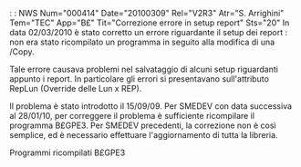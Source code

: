  :  : NWS Num="000414" Date="20100309" Rel="V2R3" Atr="S. Arrighini" Tem="TEC" App="B£" Tit="Correzione errore in setup report" Sts="20"
In data 02/03/2010 è stato corretto un errore riguardante il setup dei report :  non era stato ricompilato un programma in seguito alla modifica di una /Copy.

Tale errore causava problemi nel salvataggio di alcuni setup riguardanti appunto i report.
In particolare gli errori si presentavano sull'attributo RepLun (Override delle Lun x REP).

Il problema è stato introdotto il 15/09/09.
Per SMEDEV con data successiva al 28/01/10, per correggere il problema è sufficiente ricompilare il programma B£GPE3.
Per SMEDEV precedenti, la correzione non è così semplice, ed è necessario effettuare l'aggiornamento
di tutta la libreria.

Programmi ricompilati
B£GPE3
